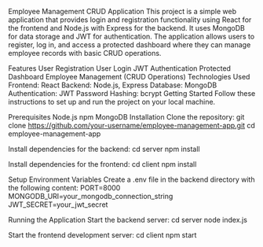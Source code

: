 Employee Management CRUD Application
This project is a simple web application that provides login and registration functionality using React for the frontend and Node.js with Express for the backend. It uses MongoDB for data storage and JWT for authentication. The application allows users to register, log in, and access a protected dashboard where they can manage employee records with basic CRUD operations.

Features
User Registration
User Login
JWT Authentication
Protected Dashboard
Employee Management (CRUD Operations)
Technologies Used
Frontend: React
Backend: Node.js, Express
Database: MongoDB
Authentication: JWT
Password Hashing: bcrypt
Getting Started
Follow these instructions to set up and run the project on your local machine.

Prerequisites
Node.js
npm
MongoDB
Installation
Clone the repository:
git clone https://github.com/your-username/employee-management-app.git
cd employee-management-app

Install dependencies for the backend:
cd server
npm install

Install dependencies for the frontend:
cd client
npm install


Setup Environment Variables
Create a .env file in the backend directory with the following content:
PORT=8000
MONGODB_URI=your_mongodb_connection_string
JWT_SECRET=your_jwt_secret

Running the Application
Start the backend server:
cd server
node index.js

Start the frontend development server:
cd client
npm start
